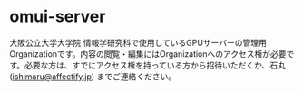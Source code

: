 # omui-server

大阪公立大学大学院 情報学研究科で使用しているGPUサーバーの管理用Organizationです。内容の閲覧・編集にはOrganizationへのアクセス権が必要です。必要な方は、すでにアクセス権を持っている方から招待いただくか、石丸 (ishimaru@affectify.jp) までご連絡ください。
